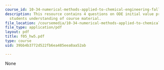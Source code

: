 ```yaml
---
course_id: 10-34-numerical-methods-applied-to-chemical-engineering-fall-2005
description: This resource contains 4 questions on ODE initial value problems to test
  students understanding of course material.
file_location: /coursemedia/10-34-numerical-methods-applied-to-chemical-engineering-fall-2005/39bb4b3772d522fb6ea485eea8aa52ab_f05_hw5.pdf
file_type: application/pdf
layout: pdf
title: f05_hw5.pdf
type: course
uid: 39bb4b3772d522fb6ea485eea8aa52ab

---
```

None